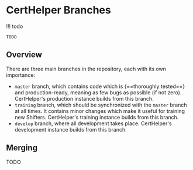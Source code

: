 # CertHelper Branches

!!! todo
	
	TODO
	
	
## Overview

There are three main branches in the repository, each with its own
importance:

- `master` branch, which contains code which is 
  {==thoroughly tested==} and production-ready, meaning
  as few bugs as possible (if not zero). CertHelper's production instance
  builds from this branch.
- `training` branch, which should be synchronized with the `master` branch
  at all times. It contains minor changes which make it useful for training
  new Shifters. CertHelper's training instance builds from this branch.
- `develop` branch, where all development takes place. CertHelper's development
  instance builds from this branch.

## Merging

TODO
